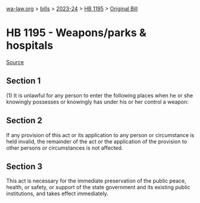 [wa-law.org](/) > [bills](/bills/) > [2023-24](/bills/2023-24) > [HB 1195](/bills/2023-24/hb/1195/) > [Original Bill](/bills/2023-24/hb/1195/1/)

# HB 1195 - Weapons/parks & hospitals

[Source](http://lawfilesext.leg.wa.gov/biennium/2023-24/Pdf/Bills/House%20Bills/1195.pdf)

## Section 1
(1) It is unlawful for any person to enter the following places when he or she knowingly possesses or knowingly has under his or her control a weapon:

## Section 2
If any provision of this act or its application to any person or circumstance is held invalid, the remainder of the act or the application of the provision to other persons or circumstances is not affected.

## Section 3
This act is necessary for the immediate preservation of the public peace, health, or safety, or support of the state government and its existing public institutions, and takes effect immediately.
